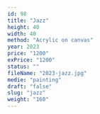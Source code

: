 ```yaml
---
id: 98
title: "Jazz"
height: 40
width: 40
method: "Acrylic on canvas"
year: 2023
price: "1200"
exPrice: "1200"
status: ""
fileName: "2023-jazz.jpg"
medie: "painting"
draft: "false"
slug: "jazz"
weight: "160"
---
```

